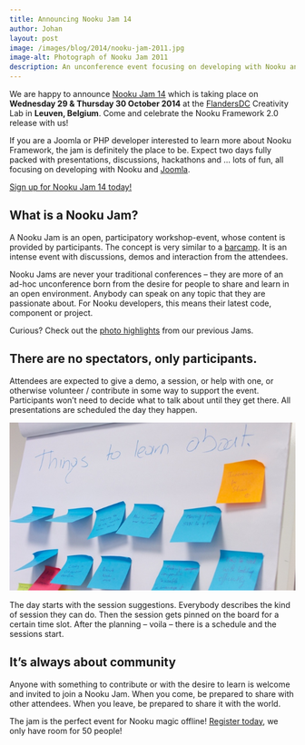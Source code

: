 ```yaml
---
title: Announcing Nooku Jam 14
author: Johan
layout: post
image: /images/blog/2014/nooku-jam-2011.jpg
image-alt: Photograph of Nooku Jam 2011
description: An unconference event focusing on developing with Nooku and Joomla.
---
```


We are happy to announce [Nooku Jam 14](http://www.nooku.org/nj14/) which is taking place on **Wednesday 29 & Thursday 30 October 2014** at the [FlandersDC](http://www.flandersdc.be/en) Creativity Lab in **Leuven, Belgium**. Come and celebrate the Nooku Framework 2.0 release with us!

<!--more-->

If you are a Joomla or PHP developer interested to learn more about Nooku Framework, the jam is definitely the place to be. Expect two days fully packed with presentations, discussions, hackathons and … lots of fun, all focusing on developing with Nooku and [Joomla](http://www.joomla.org).

[Sign up for Nooku Jam 14 today!](http://www.nooku.org/nj14/)

## What is a Nooku Jam?

A Nooku Jam is an open, participatory workshop-event, whose content is provided by participants. The concept is very similar to a [barcamp](http://barcamp.org/w/page/405173/TheRulesOfBarCamp). It is an intense event with discussions, demos and interaction from the attendees.

Nooku Jams are never your traditional conferences – they are more of an ad-hoc unconference born from the desire for people to share and learn in an open environment.  Anybody can speak on any topic that they are passionate about. For Nooku developers, this means their latest code, component or project.

Curious? Check out the [photo highlights](http://www.flickr.com/photos/nooku/collections/72157625031622509/) from our previous Jams.

## There are no spectators, only participants.

Attendees are expected to give a demo, a session, or help with one, or otherwise volunteer / contribute in some way to support the event. Participants won’t need to decide what to talk about until they get there. All presentations are scheduled the day they happen.

![Sticky notes](/images/blog/2014/nooku-jam-2012-stickies.jpg)

The day starts with the session suggestions. Everybody describes the kind of session they can do. Then the session gets pinned on the board for a certain time slot. After the planning – voila – there is a schedule and the sessions start.

## It’s always about community

Anyone with something to contribute or with the desire to learn is welcome and invited to join a Nooku Jam. When you come, be prepared to share with other attendees. When you leave, be prepared to share it with the world.

The jam is the perfect event for Nooku magic offline! [Register today](http://www.nooku.org/nj14/), we only have room for 50 people!